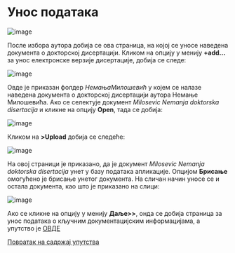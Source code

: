 # Унос података
 
 ![image](https://user-images.githubusercontent.com/29538544/178696179-a17ef90a-b995-47de-ac4d-7e4afbec95e9.png)

После избора аутора добија се ова страница, на којој се уносе наведена документа о докторској дисертацији. Кликом на опцију у менију **+add...** за унос електронске верзије дисертације, добија се следе:

![image](https://user-images.githubusercontent.com/29538544/178696308-ab1bd2ca-42fa-4f25-804f-50535ea8dd89.png)
 
Овде је приказан фолдер *НемањаМилошевић* у којем се налазе наведена документа о докторској дисертацији аутора Немање Милошевића. Ако се селектује документ *Milosevic Nemanja doktorska disertacija* и кликне на опцију **Open**, тада се добија: 

![image](https://user-images.githubusercontent.com/29538544/178707456-a50ae270-a5d5-4bdd-bee9-66fef26341f2.png)
 
Кликом на **>Upload** добија се следеће: 

![image](https://user-images.githubusercontent.com/29538544/178708063-c02d8f6c-70bf-4dfa-8c60-df2d1d66142c.png)
 
На овој страници је приказано, да је документ *Milosevic Nemanja doktorska disertacija* унет у базу података апликације. Опцијом **Брисање** омогућено је брисање унетог документа. 
На сличан начин уносе се и остала документа, као што је приказано на слици: 
 
 ![image](https://user-images.githubusercontent.com/29538544/178708378-62ee7212-11fd-40e7-8ebd-478fb66b6d0c.png)

Ако се кликне на опцију у менију **Даље>>**, онда се добија страница за унос података о кључним документацијским информацијама, а упутство је [ОВДЕ](kljucnaInformacija.md)

[Повратак на садржај упутства](../uputstvoDigitalnaDisertacija.md#садржај)

